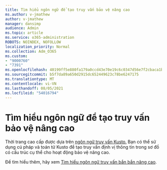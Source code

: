 ```yaml
---
title: Tìm hiểu ngôn ngữ để tạo truy vấn bảo vệ nâng cao
ms.author: v-jmathew
author: v-jmathew
manager: dansimp
audience: Admin
ms.topic: article
ms.service: o365-administration
ROBOTS: NOINDEX, NOFOLLOW
localization_priority: Normal
ms.collection: Adm_O365
ms.custom:
- "9000760"
- "7391"
ms.openlocfilehash: 40199ff5e880fa179a0ccd43e70e19c6c0347d56e7f2cbaca1b739dae2aede3d
ms.sourcegitcommit: b5f7da89a650d2915dc652449623c78be6247175
ms.translationtype: MT
ms.contentlocale: vi-VN
ms.lasthandoff: 08/05/2021
ms.locfileid: "54016794"
---
```

# <a name="learn-the-language-for-creating-advanced-hunting-queries"></a>Tìm hiểu ngôn ngữ để tạo truy vấn bảo vệ nâng cao

Thời trang cao cấp được dựa trên [ngôn ngữ truy vấn Kusto.](https://go.microsoft.com/fwlink/?linkid=2144620) Bạn có thể sử dụng cú pháp và toán [](https://go.microsoft.com/fwlink/?linkid=2144621) tử Kusto để tạo truy vấn định vị thông tin trong sơ đồ có cấu trúc cụ thể cho hoạt động bảo vệ nâng cao.

Để tìm hiểu thêm, hãy xem [Tìm hiểu ngôn ngữ truy vấn bắn bắn nâng cao](https://go.microsoft.com/fwlink/?linkid=2144518).
